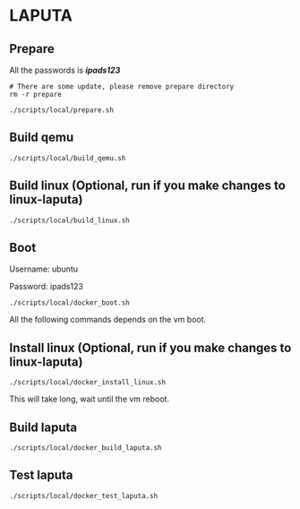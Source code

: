 # LAPUTA 

## Prepare
All the passwords is ***ipads123***
```
# There are some update, please remove prepare directory
rm -r prepare

./scripts/local/prepare.sh
```

## Build qemu
```
./scripts/local/build_qemu.sh
```

## Build linux (Optional, run if you make changes to linux-laputa)
```
./scripts/local/build_linux.sh
```
## Boot
Username: ubuntu

Password: ipads123
```
./scripts/local/docker_boot.sh
``` 

All the following commands depends on the vm boot. 

## Install linux (Optional, run if you make changes to linux-laputa)
``` 
./scripts/local/docker_install_linux.sh
```

This will take long, wait until the vm reboot.

## Build laputa
```
./scripts/local/docker_build_laputa.sh
```

## Test laputa
```
./scripts/local/docker_test_laputa.sh
```
